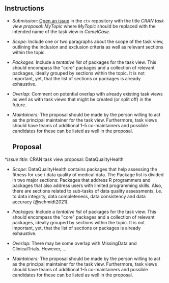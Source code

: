 
## Instructions

* _Submission:_ [Open an issue](https://github.com/cran-task-views/ctv/issues) in the `ctv` repository with the title
   _CRAN task view proposal: MyTopic_ where _MyTopic_ should be replaced with the intended name of the task view in
   _CamelCase_.
* _Scope:_ Include one or two paragraphs about the scope of the task view, outlining the inclusion and exclusion criteria
  as well as relevant sections within the topic.
* _Packages:_ Include a _tentative list_ of packages for the task view. This should encompass the "core" packages
  and a collection of relevant packages, ideally grouped by sections within the topic. It is not important, yet,
  that the list of sections or packages is already exhaustive.
* _Overlap:_ Comment on potential overlap with already existing task views as well as with task views that might be
  created (or split off) in the future.
* _Maintainers:_ The proposal should be made by the person willing to act as the principal maintainer for the task view.
  Furthermore, task views should have teams of additional 1-5 co-maintainers and possible candidates for these can be listed
  as well in the proposal.
  
  ## Proposal
*_Issue title_: CRAN task view proposal: DataQualityHealth

* _Scope:_ DataQualityHealth contains packages that help assessing the fitness for use / data quality 
           of medical data. The Package list is divided in two major sections: Packages that address
           R programmers and packages that also address users with limited programming skills.
           Also, there are sections related to sub-tasks of data quality assessments, i.e. to data integrity,
           data completeness, data consistency and data accuracy (@schmidt2021).
  
* _Packages:_ Include a _tentative list_ of packages for the task view. This should encompass the "core" packages
  and a collection of relevant packages, ideally grouped by sections within the topic. It is not important, yet,
  that the list of sections or packages is already exhaustive.
  
* _Overlap:_ There may be some overlap with MissingData and ClinicalTrials. However, ...
  
* _Maintainers:_ The proposal should be made by the person willing to act as the principal maintainer for the task view.
  Furthermore, task views should have teams of additional 1-5 co-maintainers and possible candidates for these can be listed
  as well in the proposal.
